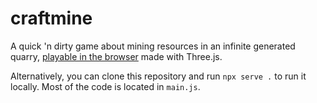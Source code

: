 # craftmine

A quick 'n dirty game about mining resources in an infinite generated quarry, [playable in the browser](https://craftmine.bottledlactose.net/) made with Three.js.

Alternatively, you can clone this repository and run `npx serve .` to run it locally. Most of the code is located in `main.js`.
